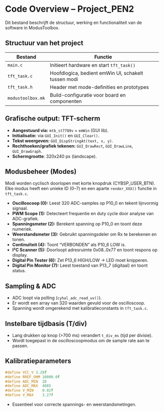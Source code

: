 
# Code Overview – Project_PEN2

Dit bestand beschrijft de structuur, werking en functionaliteit van de software in ModusToolbox.

## Structuur van het project

| Bestand | Functie |
|--------|---------|
| `main.c` | Initieert hardware en start `tft_task()` |
| `tft_task.c` | Hoofdlogica, bedient emWin UI, schakelt tussen modi |
| `tft_task.h` | Header met mode-definities en prototypes |
| `modustoolbox.mk` | Build-configuratie voor board en componenten |

## Grafische output: TFT-scherm

- **Aangestuurd via:** `mtb_st7789v` + `emWin` (GUI lib).
- **Initialisatie:** via `GUI_Init()` en `GUI_Clear()`.
- **Tekst weergeven:** `GUI_DispStringAt(text, x, y)`.
- **Rechthoeken/grafiek tekenen:** `GUI_DrawRect`, `GUI_DrawLine`, `GUI_DrawGraph`.
- **Schermgrootte**: 320x240 px (landscape).

## Modusbeheer (Modes)

Modi worden cyclisch doorlopen met korte knopdruk (CYBSP_USER_BTN).
Elke modus heeft een unieke ID (0–7) en een aparte `render_XXX()` functie in `tft_task.c`.

- **Oscilloscoop (0):** Leest 320 ADC-samples op P10_0 en tekent lijnvormig signaal.
- **PWM Scope (1):** Detecteert frequentie en duty cycle door analyse van ADC-grafiek.
- **Spanningsmeter (2):** Berekent spanning op P10_0 en toont deze numeriek.
- **Weerstandsmeter (3):** Gebruikt spanningsdeler om Rx te berekenen en tonen.
- **Continuïteit (4):** Toont “VERBONDEN” als P10_6 LOW is.
- **I²C Scanner (5):** Doorloopt adresruimte 0x08..0x77 en toont respons op display.
- **Digital Pin Tester (6):** Zet P13_6 HIGH/LOW → LED moet knipperen.
- **Digital Pin Monitor (7):** Leest toestand van P13_7 (digitaal) en toont status.

## Sampling & ADC

- ADC loopt via polling (`cyhal_adc_read_uv()`).
- Er wordt een array van 320 waarden gevuld voor de oscilloscoop.
- Spanning wordt omgerekend met kalibratieconstants in `tft_task.c`.

## Instelbare tijdbasis (T/div)

- Lang drukken op knop (>700 ms) verandert `t_div_ms` (tijd per divisie).
- Wordt toegepast in de oscilloscoopmodus om de sample rate aan te passen.

## Kalibratieparameters

```c
#define VCC_V 3.28f
#define RREF_OHM 10000.0f
#define ADC_MIN  20
#define ADC_MAX  4085
#define V_MIN    0.02f
#define V_MAX    3.27f
```

- Essentieel voor correcte spannings- en weerstandsmetingen.

